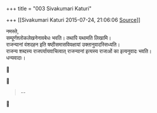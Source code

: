 +++
title = "003 Sivakumari Katuri"

+++
[[Sivakumari Katuri	2015-07-24, 21:06:06 [Source](https://groups.google.com/g/samskrita/c/1sMsR5kBn-I)]]



नमस्ते,  
सम्पूर्णश्लोकलेखनेनावबेधः भवति। तथापि यथामति लिखामि।  
राजन्यानां वंशदहन इति षष्ठीसमासविवक्षायां उक्तानुवादस्सिध्यति।  
राजन्य शब्दस्य राजपर्यायवाचित्वात् राजन्यानां इत्यस्य राजाओं का इत्यनुवादः भवति।  
धन्यवादाः।





> --  



